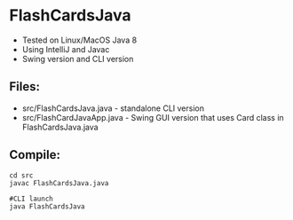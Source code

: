 # FlashCardsJava

- Tested on Linux/MacOS Java 8
- Using IntelliJ and Javac
- Swing version and CLI version

## Files:

- src/FlashCardsJava.java - standalone CLI version
- src/FlashCardJavaApp.java - Swing GUI version that uses Card class in FlashCardsJava.java

## Compile:
```
cd src
javac FlashCardsJava.java

#CLI launch
java FlashCardsJava
```
